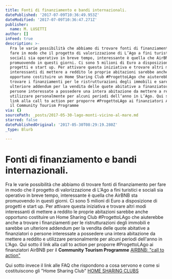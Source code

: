 ```yaml
---
title: Fonti di finanziamento e bandi internazionali.
datePublished: '2017-07-09T10:36:49.953Z'
dateModified: '2017-07-09T10:36:47.271Z'
publisher:
  name: M. LUSETTI
author: []
inFeed: true
description: >-
  Fra le varie possibilità che abbiamo di trovare fonti di finanziamento per
  fare in modo che il progetto di valorizzazione di L’Ago a fini turistici e
  sociali sia operativo in breve tempo, interessante è quella che AirBNB sta
  promuovendo in questi giorni. Ci sono 5 milioni di Euro a disposizione di
  progetti e start up. Per attivare questa iniziativa e trovare altri modi
  interessanti di mettere a reddito le proprie abitazioni sarebbe anche
  opportuno costituire un Home Sharing Club #ProgettoLAgo che aiuterebbe anche a
  trovare i finanziamenti per le ristrutturazioni degli immobili e sarebbe un
  ulteriore addendum per la vendita delle quote abitative a finanziatori o
  persone interessate a possedere una intera abitazione da mettere a reddito e
  utilizzare personalmente per alcuni periodi dell’anno in L’Ago. Qui sotto il
  link alla call to action per proporre #ProgettoLAgo ai finanziatori AirBNB per
  il Community Tourism Programme
via: {}
sourcePath: _posts/2017-05-30-lago-monti-vicino-al-mare.md
starred: false
datePublishedOriginal: '2017-05-30T08:29:19.280Z'
_type: Blurb

---
```

# Fonti di finanziamento e bandi internazionali.

Fra le varie possibilità che abbiamo di trovare fonti di finanziamento per fare in modo che il progetto di valorizzazione di L'Ago a fini turistici e sociali sia operativo in breve tempo, interessante è quella che AirBNB sta promuovendo in questi giorni. Ci sono 5 milioni di Euro a disposizione di progetti e start up. Per attivare questa iniziativa e trovare altri modi interessanti di mettere a reddito le proprie abitazioni sarebbe anche opportuno costituire un Home Sharing Club \#ProgettoLAgo che aiuterebbe anche a trovare i finanziamenti per le ristrutturazioni degli immobili e sarebbe un ulteriore addendum per la vendita delle quote abitative a finanziatori o persone interessate a possedere una intera abitazione da mettere a reddito e utilizzare personalmente per alcuni periodi dell'anno in L'Ago. Qui sotto il link alla call to action per proporre \#ProgettoLAgo ai finanziatori AirBNB per il **Community Tourism Programme**
[AIRBNB: "call to action" ][0]

Qui sotto invece il link alle FAQ che rispondono a cosa servono e come si costituiscono gli "Home Sharing Club"
[HOME SHARING CLUBS][1]

[0]: https://drive.google.com/open?id=0B6AADGyQrB9eRXNuSTFpNTFMMkU
[1]: https://drive.google.com/open?id=0B6AADGyQrB9edU12YVItbXUza28